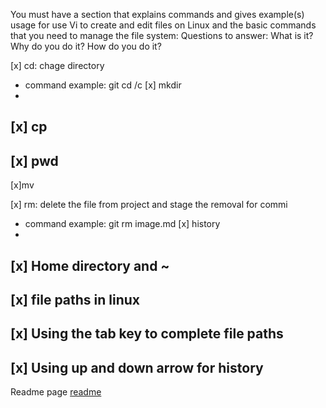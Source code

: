 You must have a section that explains commands and gives example(s) usage for use Vi to create and edit files on Linux and the basic commands that you need to manage the file system: Questions to answer: What is it? Why do you do it? How do you do it?

[x] cd: chage directory 
- command example: git cd /c
[x] mkdir
- 
[x] cp
- 
[x] pwd
-
[x]mv

[x] rm: delete the file from project and stage the removal for commi
- command example: git rm image.md
[x] history
-
[x] Home directory and ~
-
[x] file paths in linux
-
[x] Using the tab key to complete file paths
-
[x] Using up and down arrow for history
-

Readme page [readme](/README.md)

